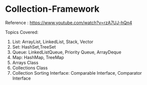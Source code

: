 # Collection-Framework

Reference : https://www.youtube.com/watch?v=rzA7UJ-hQn4

Topics Covered: 
1. List: ArrayList, LinkedList, Stack, Vector
2. Set: HashSet,TreeSet
3. Queue: LinkedListQueue, Priority Queue, ArrayDeque
4. Map: HashMap, TreeMap
5. Arrays Class
6. Collections Class
7. Collection Sorting Interface: Comparable Interface, Comparator Interface
